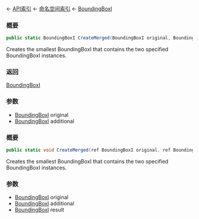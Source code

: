 ← [API索引](Api-Index) ← [命名空间索引](Namespace-Index) ← [BoundingBoxI](VRageMath.BoundingBoxI)

### 概要

```csharp
public static BoundingBoxI CreateMerged(BoundingBoxI original, BoundingBoxI additional)
```

Creates the smallest BoundingBoxI that contains the two specified BoundingBoxI instances.

### 返回

[BoundingBoxI](VRageMath.BoundingBoxI)

### 参数

* [BoundingBoxI](VRageMath.BoundingBoxI) original
* [BoundingBoxI](VRageMath.BoundingBoxI) additional
### 概要

```csharp
public static void CreateMerged(ref BoundingBoxI original, ref BoundingBoxI additional, out BoundingBoxI result)
```

Creates the smallest BoundingBoxI that contains the two specified BoundingBoxI instances.

### 参数

* [BoundingBoxI](VRageMath.BoundingBoxI) original
* [BoundingBoxI](VRageMath.BoundingBoxI) additional
* [BoundingBoxI](VRageMath.BoundingBoxI) result

